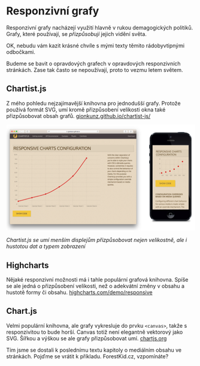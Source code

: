 # Responzivní grafy

Responzivní grafy nacházejí využití hlavně v rukou demagogických politiků. Grafy, které používají, se *přizpůsobují* jejich vidění světa.

OK, nebudu vám kazit krásné chvíle s mými texty těmito rádobyvtipnými odbočkami. 

Budeme se bavit o opravdových grafech v opravdových responzivních stránkách. Zase tak často se nepoužívají, proto to vezmu letem světem.

## Chartist.js

Z mého pohledu nejzajímavější knihovna pro jednodušší grafy. Protože používá formát SVG, umí kromě přizpůsobení velikosti okna také přizpůsobovat obsah grafů. [gionkunz.github.io/chartist-js/](https://gionkunz.github.io/chartist-js/)

![](dist/images/original/chartist-js.png)

*Chartist.js se umí menším displejům přizpůsobovat nejen velikostně, ale i hustotou dat a typem  zobrazení*

## Highcharts

Nějaké responzivní možnosti má i tahle populární grafová knihovna. Spíše se ale jedná o přizpůsobení velikosti, než o adekvátní změny v obsahu a hustotě formy či obsahu. [highcharts.com/demo/responsive](http://www.highcharts.com/demo/responsive)

## Chart.js

Velmi populární knihovna, ale grafy vykresluje do prvku `<canvas>`, takže s responzivitou to bude horší. Canvas totiž není elegantně vektorový jako SVG. Šířkou a výškou se ale grafy přizpůsobovat umí. [chartjs.org](http://www.chartjs.org/)

<div class="ebook-only" markdown="1">
  Tím jsme se dostali k poslednímu textu kapitoly o mediálním obsahu ve stránkách. Pojďme se vrátit k příkladu. ForestKid.cz, vzpomínáte?
</div>
